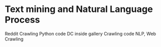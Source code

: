 # Text mining and Natural Language Process
Reddit Crawling Python code
DC inside gallery Crawling code
NLP, Web Crawling
